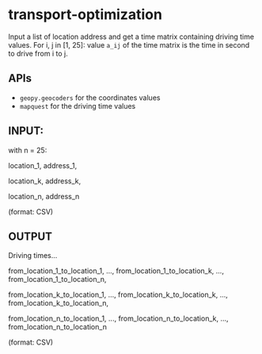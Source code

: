 # transport-optimization

Input a list of location address and get a time matrix containing driving time values.
For i, j in [1, 25]: value `a_ij` of the time matrix is the time in second to drive from i to j.

## APIs

* `geopy.geocoders` for the coordinates values
* `mapquest` for the driving time values

## INPUT:

with n = 25:

  location_1, address_1,

  location_k, address_k,

  location_n, address_n

(format: CSV)

## OUTPUT

Driving times...

  from_location_1_to_location_1,  ..., from_location_1_to_location_k, ..., from_location_1_to_location_n,

  from_location_k_to_location_1,  ..., from_location_k_to_location_k, ..., from_location_k_to_location_n,

  from_location_n_to_location_1,  ..., from_location_n_to_location_k, ..., from_location_n_to_location_n

(format: CSV)
